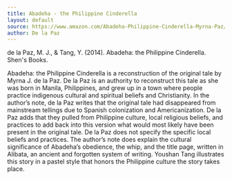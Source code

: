 ```yaml
---
title: Abadeha - the Philippine Cinderella
layout: default
source: https://www.amazon.com/Abadeha-Philippine-Cinderella-Myrna-Paz/dp/1885008449/ref=sr_1_1?dchild=1&keywords=Abadeha%3A+the+Philippine+Cinderella&link_code=qs&qid=1619376690&sourceid=Mozilla-search&sr=8-1
author: De la Paz
---
```

de la Paz, M. J., & Tang, Y. (2014). Abadeha: the Philippine Cinderella. Shen's Books.

Abadeha: the Philippine Cinderella is a reconstruction of the original tale by Myrna J. de la Paz. De la Paz is an authority to reconstruct this tale as she was born in Manila, Philippines, and grew up in a town where people practice indigenous cultural and spiritual beliefs and Christianity. In the author’s note, de la Paz writes that the original tale had disappeared from mainstream tellings due to Spanish colonization and Americanization. De la Paz adds that they pulled from Philippine culture, local religious beliefs, and practices to add back into this version what would most likely have been present in the original tale. De la Paz does not specify the specific local beliefs and practices. The author’s note does explain the cultural significance of Abadeha’s obedience, the whip, and the title page, written in Alibata, an ancient and forgotten system of writing. Youshan Tang illustrates this story in a pastel style that honors the Philippine culture the story takes place.
